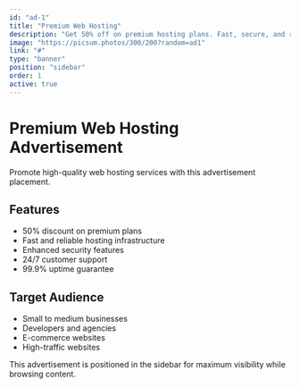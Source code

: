 ```yaml
---
id: "ad-1"
title: "Premium Web Hosting"
description: "Get 50% off on premium hosting plans. Fast, secure, and reliable."
image: "https://picsum.photos/300/200?random=ad1"
link: "#"
type: "banner"
position: "sidebar"
order: 1
active: true
---
```


# Premium Web Hosting Advertisement

Promote high-quality web hosting services with this advertisement placement.

## Features

- 50% discount on premium plans
- Fast and reliable hosting infrastructure
- Enhanced security features
- 24/7 customer support
- 99.9% uptime guarantee

## Target Audience

- Small to medium businesses
- Developers and agencies
- E-commerce websites
- High-traffic websites

This advertisement is positioned in the sidebar for maximum visibility while browsing content.